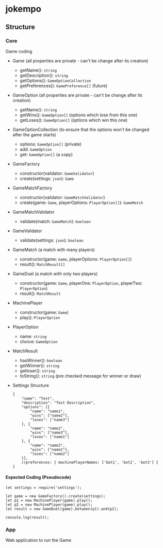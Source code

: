# jokempo

## Structure
### Core
Game coding

* Game (all properties are private - can't be change after its creation)
  * getName(): `string`
  * getDescription(): `string`
  * getOptions(): `GameOptionCollection`
  * getPreferences(): `GamePreference[]`  (future)

* GameOption (all properties are private - can't be change after its creation)
  * getName(): `string`
  * getWins(): `GameOption[]` (options which lose from this one)
  * getLoses(): `GameOption[]` (options which win this one)

* GameOptionCollection (to ensure that the options won't be changed after the game starts)
  * options: `GameOption[]` (private)
  * add: `GameOption`
  * get: `GameOption[]` (a copy)

* GameFactory
  * constructor(validator: `GameValidator`)
  * create(settings: `json`): `Game`

* GameMatchFactory
  * constructor(validator: `GameMatchValidator`)
  * create(game: `Game`, playerOptions: `PlayerOption[]`): `GameMatch`
  
* GameMatchValidator
  * validate(match: `GameMatch`): `boolean`

* GameValidator
  * validate(settings: `json`): `boolean`

* GameMatch (a match with many  players)
  * constructor(game: `Game`, playerOptions: `PlayerOption[]`)
  * result(): `MatchResult[]`

* GameDuel (a match with only two players)
  * constructor(game: `Game`, playerOne: `PlayerOption`, playerTwo: `PlayerOption`)
  * result(): `MatchResult`

* MachinePlayer
  * constructor(game: `Game`)
  * play(): `PlayerOption`

* PlayerOption
  * name: `string`
  * choice: `GameOption`

* MatchResult
  * hasWinner(): `boolean`
  * getWinner(): `string`
  * getloser(): `string`
  * toString(): `string` (pre checked message for winner or draw)

* Settings Structure
    ```
    {
        "name": "Test",
        "description": "Test Description",
        "options": [{
            "name": "name1",
            "wins": ["name2"],
            "loses": ["name3"]
        }, {
            "name": "name2",
            "wins": ["name3"],
            "loses": ["name1"]
        }, {
            "name": "name3",
            "wins": ["name1"],
            "loses": ["name2"]
        }],
        //preferences: { machinePlayerNames: ['bot1', 'bot2', 'bot3'] }
    }
    ```
#### Expected Coding (Pseudocode)
```
let settings = require('settings');

let game = new GameFactory().create(settings);
let p1 = new MachinePlayer(game).play();
let p2 = new MachinePlayer(game).play();
let result = new GameDuel(game).between(p1).and(p2);

console.log(result);
```

### App
Web application to run the Game